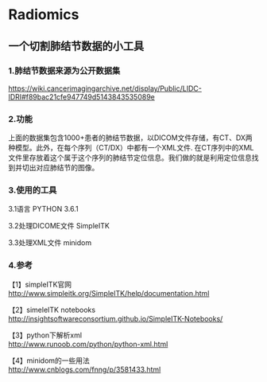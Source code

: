 # Radiomics
一个切割肺结节数据的小工具
-----------------------------------------------

### 1.肺结节数据来源为公开数据集

https://wiki.cancerimagingarchive.net/display/Public/LIDC-IDRI#f89bac21cfe947749d5143843535089e

### 2.功能

上面的数据集包含1000+患者的肺结节数据，以DICOM文件存储，有CT、DX两种模型。此外，在每个序列（CT/DX）中都有一个XML文件.
在CT序列中的XML文件里存放着这个属于这个序列的肺结节定位信息。我们做的就是利用定位信息找到并切出对应肺结节的图像。

### 3.使用的工具

3.1语言 
PYTHON 3.6.1

3.2处理DICOME文件
SimpleITK 

3.3处理XML文件
minidom

### 4.参考

【1】simpleITK官网</br>
http://www.simpleitk.org/SimpleITK/help/documentation.html

【2】simeleITK notebooks</br>
http://insightsoftwareconsortium.github.io/SimpleITK-Notebooks/

【3】python下解析xml</br>
http://www.runoob.com/python/python-xml.html

【4】minidom的一些用法</br>
http://www.cnblogs.com/fnng/p/3581433.html

